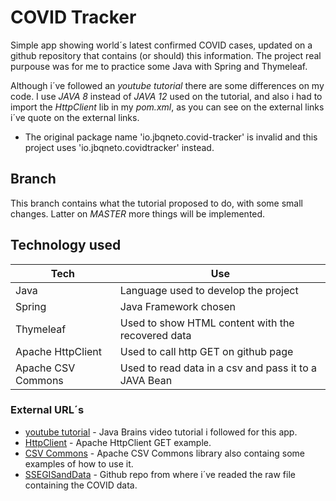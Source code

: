 # COVID Tracker

Simple app showing world´s latest confirmed COVID cases, updated on a github repository that contains (or should) this information. The project real purpouse was for me to practice some Java with Spring and Thymeleaf.

Although i´ve followed an *youtube tutorial* there are some differences on my code. I use *JAVA 8* instead of *JAVA 12* used on the tutorial, and also i had to import the *HttpClient* lib in my *pom.xml*, as you can see on the external links i´ve quote on the external links.

* The original package name 'io.jbqneto.covid-tracker' is invalid and this project uses 'io.jbqneto.covidtracker' instead.

## Branch

This branch contains what the tutorial proposed to do, with some small changes. Latter on *MASTER* more things will be implemented.

## Technology used
| Tech | Use |
| ------ | ------ |
| Java | Language used to develop the project  |
| Spring | Java Framework chosen  |
| Thymeleaf | Used to show HTML content with the recovered data  |
| Apache HttpClient | Used to call http GET on github page  |  
| Apache CSV Commons | Used to read data in a csv and pass it to a JAVA Bean  |  

### External URL´s
* [youtube tutorial](https://www.youtube.com/watch?v=8hjNG9GZGnQ) - Java Brains video tutorial i followed for this app.
* [HttpClient](https://mkyong.com/java/apache-httpclient-examples/) - Apache HttpClient GET example.
* [CSV Commons](https://commons.apache.org/proper/commons-csv/) - Apache CSV Commons library also containg some examples of how to use it.
* [SSEGISandData](https://github.com/CSSEGISandData/COVID-19/tree/master/csse_covid_19_data/csse_covid_19_time_series) - Github repo from where i´ve readed the raw file containing the COVID data.

